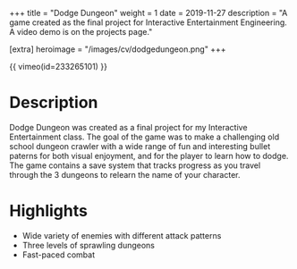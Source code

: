 +++
title = "Dodge Dungeon"
weight = 1
date = 2019-11-27
description = "A game created as the final project for Interactive Entertainment Engineering. A video demo is on the projects page."

[extra]
heroimage = "/images/cv/dodgedungeon.png"
+++

{{ vimeo(id=233265101) }}

# Description

Dodge Dungeon was created as a final project for my Interactive Entertainment class. The goal of the game was to make a challenging old school dungeon crawler with a wide range of fun and interesting bullet paterns for both visual enjoyment, and for the player to learn how to dodge. The game contains a save system that tracks progress as you travel through the 3 dungeons to relearn the name of your character.

# Highlights

- Wide variety of enemies with different attack patterns
- Three levels of sprawling dungeons
- Fast-paced combat